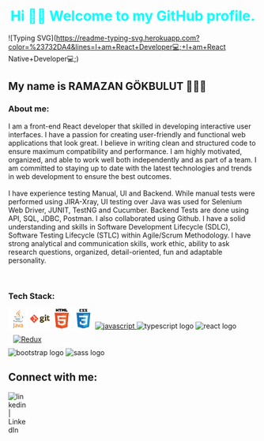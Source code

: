  <h1 align=center style="color:aqua" >Hi 👋🏻 Welcome to my GitHub profile.  </h1>
 
![Typing SVG](https://readme-typing-svg.herokuapp.com?color=%23732DA4&lines=I+am+React+Developer💻;+I+am+React Native+Developer💻;)  

<h2>My name is  RAMAZAN GÖKBULUT 👩🏻‍💻 </h2> 

<h3>About me: </h3> 
 I am a front-end React developer that skilled in developing interactive user interfaces.
 I have a passion for creating user-friendly and functional web applications that look great. I believe in writing clean and structured code to ensure maximum    compatibility and performance.
 I am highly motivated, organized, and able to work well both independently and as part of a team.
 I am committed to staying up to date with the latest technologies and trends in web development to ensure the best outcomes.
<br><br>
I have experience testing Manual, UI and Backend.
While manual tests were performed using JIRA-Xray, UI testing over Java was used for Selenium Web Driver, JUNIT, TestNG and Cucumber.
Backend Tests are done using API, SQL, JDBC, Postman.
I also collaborated using Github.
I have a solid understanding and skills in Software Development Lifecycle (SDLC), Software Testing Lifecycle (STLC) within Agile/Scrum Methodology.
I have strong analytical and communication skills, work ethic, ability to ask research questions, organized, detail-oriented, fun and adaptable personality.
<p></p>

<br>
<h3> Tech Stack:</h3>

[<img height="40" width="40" src="https://raw.githubusercontent.com/github/explore/5b3600551e122a3277c2c5368af2ad5725ffa9a1/topics/java/java.png">][java]
<img height="40" width="40" src="https://raw.githubusercontent.com/github/explore/5b3600551e122a3277c2c5368af2ad5725ffa9a1/topics/git/git.png">
[<img height="40" width="40" src="https://raw.githubusercontent.com/github/explore/5b3600551e122a3277c2c5368af2ad5725ffa9a1/topics/html/html.png">][html]
<img src="https://raw.githubusercontent.com/devicons/devicon/master/icons/css3/css3-original-wordmark.svg" alt="css3" width="40" height="40" />
<a href="https://developer.mozilla.org/en-US/docs/Web/JavaScript" target="_blank" rel="noreferrer"> <img src="https://i.hizliresim.com/bhkcevy.png" alt="javascript" width="38" height="38"/> </a> 
<img src="https://cdn.jsdelivr.net/gh/devicons/devicon/icons/typescript/typescript-original.svg" height="30" width="30" alt="typescript logo" />
<img src="https://cdn.jsdelivr.net/gh/devicons/devicon/icons/react/react-original.svg" height="30" width="30" alt="react logo"  />
  <a href="https://redux.js.org/" target="_blank"><img style="margin: 10px" src="https://profilinator.rishav.dev/skills-assets/redux-original.svg" alt="Redux" height="30" width="30" /></a>  
  <img src="https://cdn.jsdelivr.net/gh/devicons/devicon/icons/bootstrap/bootstrap-original.svg" height="30" width="30" alt="bootstrap logo"  />
  <img src="https://cdn.jsdelivr.net/gh/devicons/devicon/icons/sass/sass-original.svg" height="30" width="30" alt="sass logo"  />
</p> 


[vscode]: https://code.visualstudio.com/
[java]: https://www.java.com/
[postgresql]: https://www.postgresql.org/
[sql]: https://www.w3schools.com/sql/
[html]: https://www.w3schools.com/html/
[github]: https://github.com/ramazangokbulut10
[intellij]: https://www.jetbrains.com/idea/download/#section=windows
[linkedin]: https://www.linkedin.com/in/ramazangokbulut/

## Connect with me:

[<img align="left" alt="linkedin | LinkedIn" width="36px" src="https://raw.githubusercontent.com/peterthehan/peterthehan/master/assets/linkedin.svg" />][linkedin]

<br>

<br>
<br>
<br>
<br>
<br>

